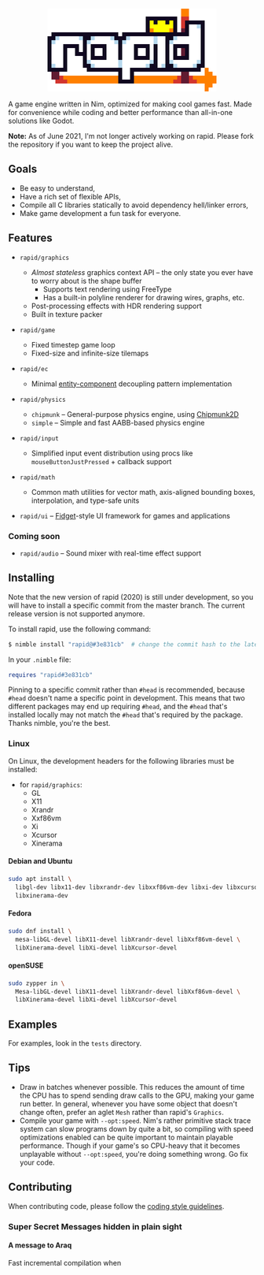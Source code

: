 <p align="center">
  <img src="logo-8x.png">
</p>

A game engine written in Nim, optimized for making cool games fast.
Made for convenience while coding and better performance than all-in-one
solutions like Godot.

**Note:** As of June 2021, I'm not longer actively working on rapid.
Please fork the repository if you want to keep the project alive.

## Goals

- Be easy to understand,
- Have a rich set of flexible APIs,
- Compile all C libraries statically to avoid dependency hell/linker errors,
- Make game development a fun task for everyone.

## Features

- `rapid/graphics`
  - _Almost stateless_ graphics context API – the only state you ever have
    to worry about is the shape buffer
    - Supports text rendering using FreeType
    - Has a built-in polyline renderer for drawing wires, graphs, etc.
  - Post-processing effects with HDR rendering support
  - Built in texture packer
- `rapid/game`
  - Fixed timestep game loop
  - Fixed-size and infinite-size tilemaps
- `rapid/ec`
  - Minimal [entity-component][gpp component] decoupling pattern implementation
- `rapid/physics`
  - `chipmunk` – General-purpose physics engine, using
    [Chipmunk2D][chipmunk repo]
  - `simple` – Simple and fast AABB-based physics engine
- `rapid/input`
  - Simplified input event distribution using procs like
    `mouseButtonJustPressed` + callback support
- `rapid/math`
  - Common math utilities for vector math, axis-aligned bounding boxes,
    interpolation, and type-safe units
- `rapid/ui` – [Fidget][fidget repo]-style UI framework for games
  and applications

  [gpp component]: https://gameprogrammingpatterns.com/component.html
  [chipmunk repo]: https://github.com/slembcke/Chipmunk2D
  [fidget repo]: https://github.com/treeform/fidget

### Coming soon

- `rapid/audio` – Sound mixer with real-time effect support

## Installing

Note that the new version of rapid (2020) is still under development, so you
will have to install a specific commit from the master branch. The current
release version is not supported anymore.

To install rapid, use the following command:
```bash
$ nimble install "rapid@#3e831cb"  # change the commit hash to the latest commit
```

In your `.nimble` file:
```nim
requires "rapid#3e831cb"
```

Pinning to a specific commit rather than `#head` is recommended, because `#head`
doesn't name a specific point in development. This means that two different
packages may end up requiring `#head`, and the `#head` that's installed locally
may not match the `#head` that's required by the package. Thanks nimble,
you're the best.

### Linux

On Linux, the development headers for the following libraries must be installed:

- for `rapid/graphics`:
  - GL
  - X11
  - Xrandr
  - Xxf86vm
  - Xi
  - Xcursor
  - Xinerama

#### Debian and Ubuntu
```sh
sudo apt install \
  libgl-dev libx11-dev libxrandr-dev libxxf86vm-dev libxi-dev libxcursor-dev \
  libxinerama-dev
```

#### Fedora
```sh
sudo dnf install \
  mesa-libGL-devel libX11-devel libXrandr-devel libXxf86vm-devel \
  libXinerama-devel libXi-devel libXcursor-devel
```

#### openSUSE
```sh
sudo zypper in \
  Mesa-libGL-devel libX11-devel libXrandr-devel libXxf86vm-devel \
  libXinerama-devel libXi-devel libXcursor-devel
```

## Examples

For examples, look in the `tests` directory.

## Tips

 - Draw in batches whenever possible. This reduces the amount of time the CPU
   has to spend sending draw calls to the GPU, making your game run better.
   In general, whenever you have some object that doesn't change often, prefer
   an aglet `Mesh` rather than rapid's `Graphics`.
 - Compile your game with `--opt:speed`. Nim's rather primitive stack trace
   system can slow programs down by quite a bit, so compiling with speed
   optimizations enabled can be quite important to maintain playable
   performance. Though if your game's so CPU-heavy that it becomes unplayable
   without `--opt:speed`, you're doing something wrong. Go fix your code.

## Contributing

When contributing code, please follow the [coding style guidelines](code_style.md).

### Super Secret Messages hidden in plain sight

#### A message to Araq

Fast incremental compilation when

